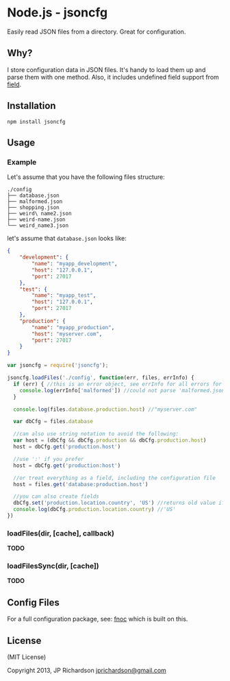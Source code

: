 Node.js - jsoncfg
================

Easily read JSON files from a directory. Great for configuration.


Why?
----

I store configuration data in JSON files. It's handy to load them up and parse them with one method. Also, it includes undefined field support from [field](https://github.com/jprichardson/node-field).



Installation
------------

    npm install jsoncfg



Usage
------

### Example

Let's assume that you have the following files structure:

```
./config
├── database.json
├── malformed.json
├── shopping.json
├── weird\ name2.json
├── weird-name.json
└── weird_name3.json
```

let's assume that `database.json` looks like:

```json
{
    "development": {
        "name": "myapp_development",
        "host": "127.0.0.1",
        "port": 27017
    },
    "test": {
        "name": "myapp_test",
        "host": "127.0.0.1",
        "port": 27017
    },
    "production": {
        "name": "myapp_production",
        "host": "myserver.com",
        "port": 27017
    }
}
```


```javascript
var jsoncfg = require('jsoncfg');

jsoncfg.loadFiles('./config', function(err, files, errInfo) {
  if (err) { //this is an error object, see errInfo for all errors for each file
    console.log(errInfo['malformed']) //could not parse 'malformed.json'
  }

  console.log(files.database.production.host) //"myserver.com"

  var dbCfg = files.database

  //can also use string notation to avoid the following:
  var host = (dbCfg && dbCfg.production && dbCfg.production.host)
  host = dbCfg.get('production.host')

  //use ':' if you prefer
  host = dbCfg.get('production:host')

  //or treat everything as a field, including the configuration file
  host = files.get('database:production.host')

  //you can also create fields
  dbCfg.set('production.location.country', 'US') //returns old value if overwriting or value, or `undefined` if new
  console.log(dbCfg.production.location.country) //'US'
})

```

### loadFiles(dir, [cache], callback)

**TODO**

### loadFilesSync(dir, [cache])

**TODO**


Config Files
------------

For a full configuration package, see: [fnoc](https://github.com/jprichardson/node-fnoc) which is built on this.



License
-------

(MIT License)

Copyright 2013, JP Richardson  <jprichardson@gmail.com>


